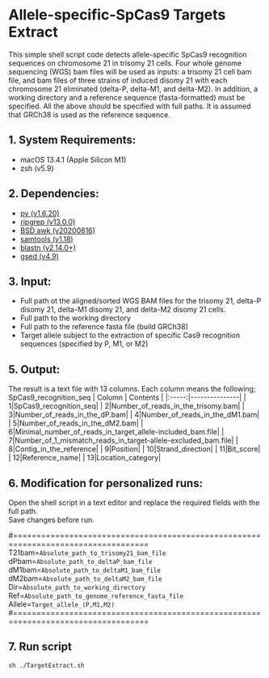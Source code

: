 # Allele-specific-SpCas9 Targets Extract

This simple shell script code detects allele-specific SpCas9 recognition sequences on chromosome 21 in trisomy 21 cells. Four whole genome sequencing (WGS) bam files will be used as inputs: a trisomy 21 cell bam file, and bam files of three strains of induced disomy 21 with each chromosome 21 eliminated (delta-P, delta-M1, and delta-M2). In addition, a working directory and a reference sequence (fasta-formatted) must be specified. All the above should be specified with full paths. It is assumed that GRCh38 is used as the reference sequence. 

## 1.	System Requirements:
 - macOS 13.4.1 (Apple Silicon M1)
 - zsh (v5.9)

## 2.	Dependencies:
- [pv (v1.6.20)](http://www.ivarch.com/programs/pv.shtml)
- [ripgrep (v13.0.0)](https://github.com/BurntSushi/ripgrep)
- [BSD awk (v20200816)](https://www.freebsd.org)
- [samtools (v1.18)](https://github.com/samtools/)
- [blastn (v2.14.0+)](https://ftp.ncbi.nlm.nih.gov/blast/executables/blast+/LATEST/)
- [gsed (v4.9)](https://formulae.brew.sh/formula/gnu-sed)

## 3.	Input:

- Full path ot the aligned/sorted WGS BAM files for the trisomy 21, delta-P disomy 21, delta-M1 disomy 21, and delta-M2 disomy 21 cells.
- Full path to the working directory
- Full path to the reference fasta file (build GRCh38)
- Target allele subject to the extraction of specific Cas9 recognition sequences (specified by P, M1, or M2)


## 5.	Output: 
The result is a text file with 13 columns. Each column means the following; SpCas9_recognition_seq
| Column | Contents |
|:-----:|---------------|
|     1|SpCas9_recognition_seq|
|     2|Number_of_reads_in_the_trisomy.bam|
|     3|Number_of_reads_in_the_dP.bam|
|     4|Number_of_reads_in_the_dM1.bam|
|     5|Number_of_reads_in_the_dM2.bam|
|     6|Minimal_number_of_reads_in_target_allele-included_bam.file|
|     7|Number_of_1_mismatch_reads_in_target-allele-excluded_bam.file|
|     8|Contig_in_the_reference|
|     9|Position|
|     10|Strand_direction|
|     11|Bit_score|
|     12|Reference_name|
|     13|Location_category|



## 6. Modification for personalized runs:
Open the shell script in a text editor and replace the required fields with the full path.  
Save changes before run.
 

#===================================================================================  
T21bam=`Absolute_path_to_trisomy21_bam_file`  
dPbam=`Absolute_path_to_deltaP_bam_file`  
dM1bam=`Absolute_path_to_deltaM1_bam_file`  
dM2bam=`Absolute_path_to_deltaM2_bam_file`  
Dir=`Absolute_path_to_working_directory`  
Ref=`Absolute_path_to_genome_reference_fasta_file`  
Allele=`Target_allele_(P,M1,M2)`  
#===================================================================================  


## 7.	Run script
```
sh ./TargetExtract.sh
```
